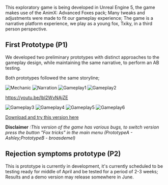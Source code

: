This exploratory game is being developed in Unreal Engine 5, the game makes use of the AnimX: Advanced Foxes pack; Many tweaks and adjustments were made to fit our gameplay experience; The game is a narrative platform experience, we play as a young fox, Txiky, in a third person perspective.

## First Prototype (P1)

We developed two preliminary prototypes with distinct approaches to the gameplay design, 
while maintaining the same narrative, to perform an AB testing.

Both prototypes followed the same storyline;

![Mechanic](https://github.com/user-attachments/assets/40abe1cd-9f0c-49d6-91f1-68b2a8e3988b)
![Narration](https://github.com/user-attachments/assets/164f194d-2e21-459d-8ffe-b8ad80d9dda3)
![Gameplay1](https://github.com/user-attachments/assets/293bb446-83df-440e-a052-b837ddd339af)
![Gameplay2](https://github.com/user-attachments/assets/fd1fe00f-19e8-413e-a220-1180dc5b561e)

https://youtu.be/lbl2WvNAjZE

![Gameplay3](./Figures/Txiky/SandStormTunnels.gif) 
![Gameplay4](./Figures/Txiky/FoxWandering.gif) 
![Gameplay5](./Figures/Txiky/SleepingFoxes.gif) 
![Gameplay6](./Figures/Txiky/Platforms.gif) 


[Download and try this version here](https://francisc546.itch.io/txikyfoxes)

__Disclaimer__ _:This version of the game has various bugs, to switch version press the button "Fox tricks" in the main menu (PrototypeA - Ashley;PrototypeB - broasdemel)_

## Rejection symptoms prototype (P2)

This is prototype is currently in development, it's currently scheduled to be testing ready for middle of April and be tested for a period of 2-3 weeks; Results and a demo version
may release somewhere in June.


